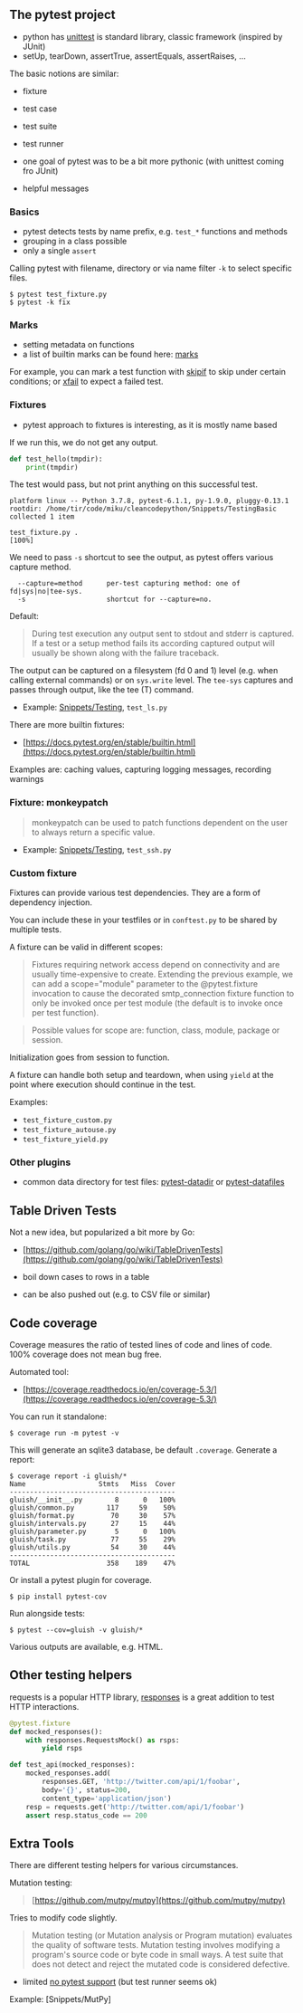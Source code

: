 ## The pytest project

* python has [unittest](https://docs.python.org/3/library/unittest.html) is
  standard library, classic framework (inspired by JUnit)
* setUp, tearDown, assertTrue, assertEquals, assertRaises, ...

The basic notions are similar:

* fixture
* test case
* test suite
* test runner

* one goal of pytest was to be a bit more pythonic (with unittest coming fro
JUnit)
* helpful messages

### Basics

* pytest detects tests by name prefix, e.g. `test_*` functions and methods
* grouping in a class possible
* only a single `assert`

Calling pytest with filename, directory or via name filter `-k` to select
specific files.

```
$ pytest test_fixture.py
$ pytest -k fix
```

### Marks

* setting metadata on functions
* a list of builtin marks can be found here: [marks](https://docs.pytest.org/en/stable/reference.html#marks-ref)

For example, you can mark a test function with
[skipif](https://docs.pytest.org/en/stable/reference.html#pytest-mark-skipif) to
skip under certain conditions; or
[xfail](https://docs.pytest.org/en/stable/reference.html#pytest-mark-xfail) to
expect a failed test.

### Fixtures

* pytest approach to fixtures is interesting, as it is mostly name based

If we run this, we do not get any output.

```python
def test_hello(tmpdir):
    print(tmpdir)
```

The test would pass, but not print anything on this successful test.

```
platform linux -- Python 3.7.8, pytest-6.1.1, py-1.9.0, pluggy-0.13.1
rootdir: /home/tir/code/miku/cleancodepython/Snippets/TestingBasic
collected 1 item                                             

test_fixture.py .                                                            [100%]
```

We need to pass `-s` shortcut to see the output, as pytest offers various capture method.

```
  --capture=method      per-test capturing method: one of fd|sys|no|tee-sys.
  -s                    shortcut for --capture=no.
```

Default:

> During test execution any output sent to stdout and stderr is captured. If a
> test or a setup method fails its according captured output will usually be
> shown along with the failure traceback.

The output can be captured on a filesystem (fd 0 and 1) level (e.g. when calling
external commands) or on `sys.write` level. The `tee-sys` captures and passes
through output, like the tee (T) command.

* Example: [Snippets/Testing](Snippets/Testing), `test_ls.py`

There are more builtin fixtures:

* [https://docs.pytest.org/en/stable/builtin.html](https://docs.pytest.org/en/stable/builtin.html)

Examples are: caching values, capturing logging messages, recording warnings

### Fixture: monkeypatch

> monkeypatch can be used to patch functions dependent on the user to always
> return a specific value.

* Example: [Snippets/Testing](Snippets/Testing), `test_ssh.py`

### Custom fixture

Fixtures can provide various test dependencies. They are a form of dependency
injection.

You can include these in your testfiles or in `conftest.py` to be shared by multiple tests.

A fixture can be valid in different scopes:

> Fixtures requiring network access depend on connectivity and are usually
> time-expensive to create. Extending the previous example, we can add a
> scope="module" parameter to the @pytest.fixture invocation to cause the
> decorated smtp_connection fixture function to only be invoked once per test
> module (the default is to invoke once per test function). 

> Possible values for scope are: function, class, module, package or session.

Initialization goes from session to function.

A fixture can handle both setup and teardown, when using `yield` at the point
where execution should continue in the test.

Examples:

* `test_fixture_custom.py`
* `test_fixture_autouse.py`
* `test_fixture_yield.py`

### Other plugins

* common data directory for test files:
  [pytest-datadir](https://pypi.org/project/pytest-datadir/) or
  [pytest-datafiles](https://pypi.org/project/pytest-datafiles/)


## Table Driven Tests

Not a new idea, but popularized a bit more by Go:

* [https://github.com/golang/go/wiki/TableDrivenTests](https://github.com/golang/go/wiki/TableDrivenTests)

* boil down cases to rows in a table
* can be also pushed out (e.g. to CSV file or similar)

## Code coverage

Coverage measures the ratio of tested lines of code and lines of code. 100%
coverage does not mean bug free.

Automated tool:

* [https://coverage.readthedocs.io/en/coverage-5.3/](https://coverage.readthedocs.io/en/coverage-5.3/)

You can run it standalone:

```
$ coverage run -m pytest -v
```

This will generate an sqlite3 database, be default `.coverage`. Generate a report:

```
$ coverage report -i gluish/*
Name                  Stmts   Miss  Cover
-----------------------------------------
gluish/__init__.py        8      0   100%
gluish/common.py        117     59    50%
gluish/format.py         70     30    57%
gluish/intervals.py      27     15    44%
gluish/parameter.py       5      0   100%
gluish/task.py           77     55    29%
gluish/utils.py          54     30    44%
-----------------------------------------
TOTAL                   358    189    47%
```

Or install a pytest plugin for coverage.

```
$ pip install pytest-cov
```

Run alongside tests:

```
$ pytest --cov=gluish -v gluish/*
```

Various outputs are available, e.g. HTML.

## Other testing helpers

requests is a popular HTTP library,
[responses](https://github.com/getsentry/responses) is a great addition to test
HTTP interactions.

```python
@pytest.fixture
def mocked_responses():
    with responses.RequestsMock() as rsps:
        yield rsps

def test_api(mocked_responses):
    mocked_responses.add(
        responses.GET, 'http://twitter.com/api/1/foobar',
        body='{}', status=200,
        content_type='application/json')
    resp = requests.get('http://twitter.com/api/1/foobar')
    assert resp.status_code == 200
```


## Extra Tools

There are different testing helpers for various circumstances.

Mutation testing:

> [https://github.com/mutpy/mutpy](https://github.com/mutpy/mutpy)

Tries to modify code slightly.

> Mutation testing (or Mutation analysis or Program mutation) evaluates the
> quality of software tests. Mutation testing involves modifying a program's
> source code or byte code in small ways. A test suite that does not detect and
> reject the mutated code is considered defective.

* limited [no pytest support](https://github.com/mutpy/mutpy/issues/17) (but test runner seems ok)

Example: [Snippets/MutPy]